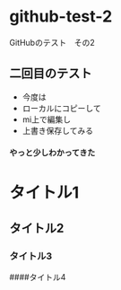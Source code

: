 # github-test-2
GitHubのテスト　その2

## 二回目のテスト
* 今度は
* ローカルにコピーして
* mi上で編集し
* 上書き保存してみる

#### やっと少しわかってきた

# タイトル1
## タイトル2
### タイトル3
####タイトル4